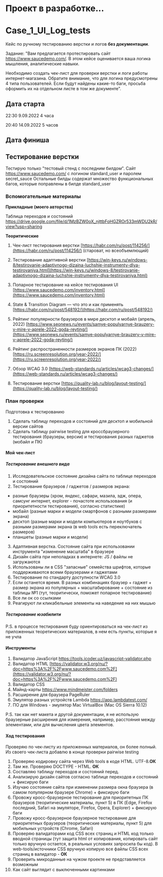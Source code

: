# Проект в разработке...

# Case_1_UI_Log_tests
Кейс по ручному тестированию верстки и логов **без документации**. 

Задание: 
"Вам предлагается протестировать сайт https://www.saucedemo.com/.
В этом кейсе оценивается ваша логика мышления, аналитические навыки. 

Необходимо создать чек-лист для проверки верстки и логи работы интернет-магазина. Обратите внимание, что для логина предусмотрены 4 типа пользователей. Если будут найдены какие-то баги, просьба оформить их на отдельном листе в том же документе".

## Дата старта
22:30
9.09.2022
4 часа 

20:40
14.09.2022
5 часов 

## Дата финиша

## Тестирование верстки
Тестирую только "тестовый стенд с последним билдом". Сайт https://www.saucedemo.com/ c логином standard_user и паролем secret_sauce
Остальные билды содержат множество функциональных багов, которые поправлены в билде standard_user

### Вспомогательные материалы
**Прикладные (моего авторства)**

Таблица переходов и состояний https://drive.google.com/file/d/1MzBZW0oX_njttbFoHGZROr533mWDU2kR/view?usp=sharing

**Теоритические**

1. Чек-лист тестирования верстки [https://habr.com/ru/post/114256/](https://habr.com/ru/post/114256/) (староват, но всеобъемлющий)

2. Тестирование адаптивной верстки [https://win-keys.ru/windows-8/testirovanie-adaptivnogo-dizaina-luchshie-instrumenty-dlya-testirovaniya.html](https://win-keys.ru/windows-8/testirovanie-adaptivnogo-dizaina-luchshie-instrumenty-dlya-testirovaniya.html)

3. Попарное тестирование на кейсе тестирования UI [https://www.saucedemo.com/inventory.html](https://www.saucedemo.com/inventory.html)

4. State & Transition Diagram — что это и как применять [https://habr.com/ru/post/548192/](https://habr.com/ru/post/548192/)

5. Рейтинг популярности браузеров в мире десктоп и мобайл (апрель, 2022) [https://www.seonews.ru/events/samye-populyarnye-brauzery-v-mire-v-aprele-2022-goda-reyting/](https://www.seonews.ru/events/samye-populyarnye-brauzery-v-mire-v-aprele-2022-goda-reyting/)

6. Рейтинг распространенности размеров экранов ПК (2022) [https://ru.screenresolution.org/year-2022/](https://ru.screenresolution.org/year-2022/)

7. Обзор WCAG 3.0 [https://web-standards.ru/articles/wcag3-changes/](https://web-standards.ru/articles/wcag3-changes/)

8. Тестирование верстки [https://quality-lab.ru/blog/layout-testing/](https://quality-lab.ru/blog/layout-testing/)

### План проверки
Подготовка к тестированию
1. Сделать таблицу переходов и состояний для десктоп и мобильной версии сайтов 
2. Сделать таблицу pairwise testing для кроссбраузерного тестирования (браузеры, версии) и тестирования разных гаджетов (мобайл и ПК)

#### Мой чек-лист
##### Тестирование внешнего вида
1. Исследовательское состояние дизайна сайта по таблице переходов и состояний
2. Тестирование браузеров / гаджетов / размеров экрана:
- разные браузеры (хром, яндекс, сафари, мазила, эдж, опера, самсунг интернет, explorer - почастоте использования (и приоритетности тестирования), согласно статистике)
- мобайл (разные марки и модели смартфонов с разными размерами экрана)
- десктоп (разные марки и модели компьютеров и ноутбуков с разными размерами экрана (в web tools есть переключатель размеров)
- планшеты (разные марки и модели)
3. Адаптивная верстка. Состояние сайта при использовании инструмента "изменение масштаба" в браузере
4. Дизайн сайта при неполадках в интернете: JS / файлы не загружаются
5. Использованы ли в CSS "запасные" семейства шрифтов, которые поддерживаются всеми браузерами и гаджетами
6. Тестирование по стандарту доступности WCAG 3.0
7. Если останется время. В разных комбинациях браузер + гаджет + размер экрана из популярных + масштабирование + состояние из таблицы №1 (тут, теоритически, поможет попарное тестирование)
8. Все ли ок со ссылками
9. Реагируют ли кликабельные элементы на наведение на них мышью

##### Тестирование юзабилити

P.S. в процессе тестирования буду ориентироваться на чек-лист из приложенных теоретических материалов, в нем есть пункты, которые я не учла

#### Инструменты
1. Валидатор JavaScript
https://tools.icoder.uz/javascript-validator.php
2. Валидатор HTML
[https://validator.w3.org/nu/?doc=https%3A%2F%2Fwww.saucedemo.com%2F](https://validator.w3.org/nu/?doc=https%3A%2F%2Fwww.saucedemo.com%2F)
3. Валидатор CSS
4. Майнд-карты https://www.mindmeister.com/folders
5. Расширение для браузера PageRuler
6. Эмулятор разных устройств Lambda https://app.lambdatest.com/
7. ПО для Windows - эмулятор Mac VirtualBox (Mac OS Sierra 10.12)

P.S. так как нет макета и другой документации, я не использую браузерные расширения для измерения, например, расстояния между элементами, или для вычисления цвета элементов. 

#### Ход тестирования
Проверяю по чек-листу из приложенных материалов, он более полный. Из своего чек-листа добавлю в конце проверки pairwise testing 

1. Проверяю кодировку сайта через Web tools в коде HTML. UTF-8.**ОК**
2. Там же. Проверяю DOCTYPE - HTML. **ОК** 
3. Составляю таблицу переходов и состояний перед.
4. Анализирую дизайн сайтов согласно таблице переходов и состояний + фиксирую баги
5. Изучаю состояние сайта при изменении размера окна браузера (в самом популярном браузере Chrome) + фиксирую баги 
6. Провожу кросс-браузерное тестирование для приоритетных ПК браузеров (теоритические материалы, пункт 5) в ПК (Edge, Firefox последний, Safari на эмуляторе, Firefox, Opera, Explorer) + фиксирую баги
7. Провожу кросс-браузерное браузерное тестирование для приоритетных браузеров (теоритические материалы, пункт 5) для мобильных устройств (Chrome, Safari)
8. Проверяю валидаторами код CSS всех страниц и HTML код только вводной страницы (тут защита html от копирования, копировать сайт только вручную остается, в реальных условиях запросила бы код). В web-tools/источники CSS вручную копирую все файлы CSS всех страниц в валидатор - **ОК**
9. Проверить микроданные на чужом проекте не представляется возможным 
10. Как сайт выглядит с выключенными картинками
